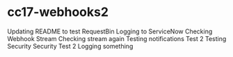 # cc17-webhooks2
Updating README to test RequestBin
Logging to ServiceNow
Checking Webhook Stream
Checking stream again
Testing notifications
Test 2
Testing Security
Security Test 2
Logging something
